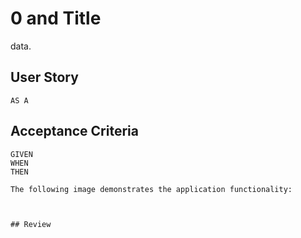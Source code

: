 # 0 and Title

 data.

## User Story

```
AS A 
```

## Acceptance Criteria

```
GIVEN 
WHEN
THEN 

The following image demonstrates the application functionality:



## Review

